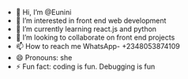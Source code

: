 - 👋 Hi, I’m @Eunini
- 👀 I’m interested in front end web development
- 🌱 I’m currently learning react.js and python
- 💞️ I’m looking to collaborate on front end projects
- 📫 How to reach me WhatsApp- +2348053874109
- 😄 Pronouns: she
- ⚡ Fun fact: coding is fun. Debugging is fun

<!---
Eunini/Eunini is a ✨ special ✨ repository because its `README.md` (this file) appears on your GitHub profile.
You can click the Preview link to take a look at your changes.
--->
